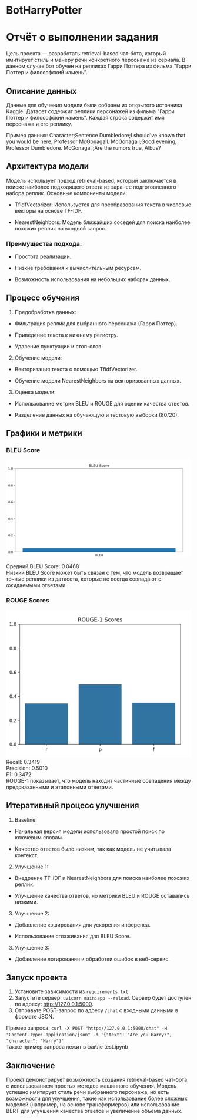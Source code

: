 # BotHarryPotter

# Отчёт о выполнении задания

Цель проекта — разработать retrieval-based чат-бота, который имитирует стиль и манеру речи конкретного персонажа из сериала. В данном случае бот обучен на репликах Гарри Поттера из фильма "Гарри Поттер и философский камень".

## Описание данных

Данные для обучения модели были собраны из открытого источника Kaggle. Датасет содержит реплики персонажей из фильма "Гарри Поттер и философский камень". Каждая строка содержит имя персонажа и его реплику.

Пример данных:
Character;Sentence
Dumbledore;I should've known that you would be here, Professor McGonagall.
McGonagall;Good evening, Professor Dumbledore.
McGonagall;Are the rumors true, Albus?

## Архитектура модели
Модель использует подход retrieval-based, который заключается в поиске наиболее подходящего ответа из заранее подготовленного набора реплик. Основные компоненты модели:

 - TfidfVectorizer: Используется для преобразования текста в числовые векторы на основе TF-IDF.

 - NearestNeighbors: Модель ближайших соседей для поиска наиболее похожих реплик на входной запрос.

### Преимущества подхода:
 * Простота реализации.

 * Низкие требования к вычислительным ресурсам.

 * Возможность использования на небольших наборах данных.

## Процесс обучения
1. Предобработка данных:

 - Фильтрация реплик для выбранного персонажа (Гарри Поттер).

 - Приведение текста к нижнему регистру.

 - Удаление пунктуации и стоп-слов.

2. Обучение модели:

 - Векторизация текста с помощью TfidfVectorizer.

 - Обучение модели NearestNeighbors на векторизованных данных.

3. Оценка модели:

 - Использование метрик BLEU и ROUGE для оценки качества ответов.

 - Разделение данных на обучающую и тестовую выборки (80/20).

## Графики и метрики
### BLEU Score

![alt text](images/bleu_scores.png)

Средний BLEU Score: 0.0468  
Низкий BLEU Score может быть связан с тем, что модель возвращает точные реплики из датасета, которые не всегда совпадают с ожидаемыми ответами.

### ROUGE Scores

![alt text](images/rouge_scores.png)
Recall: 0.3419  
Precision: 0.5010  
F1: 0.3472  
ROUGE-1 показывает, что модель находит частичные совпадения между предсказанными и эталонными ответами.

## Итеративный процесс улучшения
1. Baseline:

 - Начальная версия модели использовала простой поиск по ключевым словам.

 - Качество ответов было низким, так как модель не учитывала контекст.

2. Улучшение 1:

 - Внедрение TF-IDF и NearestNeighbors для поиска наиболее похожих реплик.

 - Улучшение качества ответов, но метрики BLEU и ROUGE оставались низкими.

3. Улучшение 2:

 - Добавление кэширования для ускорения инференса.

 - Использование сглаживания для BLEU Score.

3. Улучшение 3:

 - Добавление логирования и обработки ошибок в веб-сервис.

## Запуск проекта

1. Установите зависимости из `requirements.txt`.
2. Запустите сервер: `uvicorn main:app --reload`. Сервер будет доступен по адресу: http://127.0.0.1:5000.
3. Отправьте POST-запрос по адресу `/chat` с входными данными в формате JSON.

Пример запроса: `curl -X POST "http://127.0.0.1:5000/chat" -H "Content-Type: application/json" -d '{"text": "Are you Harry?", "character": "Harry"}'`  
Также пример запроса лежит в файле test.ipynb

## Заключение
Проект демонстрирует возможность создания retrieval-based чат-бота с использованием простых методов машинного обучения. Модель успешно имитирует стиль речи выбранного персонажа, но есть возможности для улучшения, такие как использование более сложных моделей (например, на основе трансформеров) или использование BERT для улучшения качества ответов и увеличение объема данных.

